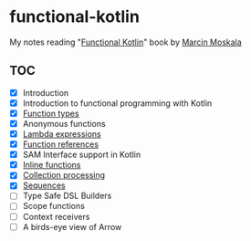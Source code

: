 # functional-kotlin

My notes reading "[Functional Kotlin][book]" book by [Marcin Moskala][marcin]

## TOC

* [x] Introduction
* [x] Introduction to functional programming with Kotlin
* [x] [Function types](src/main/kotlin/ch03)
* [x] Anonymous functions
* [x] [Lambda expressions](src/main/kotlin/ch05)
* [x] [Function references](src/main/kotlin/ch06)
* [x] SAM Interface support in Kotlin
* [x] [Inline functions](src/main/kotlin/ch08)
* [x] [Collection processing](src/main/kotlin/ch09)
* [x] [Sequences](src/main/kotlin/ch10)
* [ ] Type Safe DSL Builders
* [ ] Scope functions
* [ ] Context receivers
* [ ] A birds-eye view of Arrow

[book]: https://www.goodreads.com/book/show/77266339-functional-kotlin
[marcin]: https://www.linkedin.com/in/marcin-moskala/
